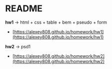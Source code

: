 # README

**hw1** -> html + css + table + bem + pseudo + form

- [https://alexey808.github.io/homework/hw1](https://alexey808.github.io/homework/hw1)

**hw2** -> psd1

- [https://alexey808.github.io/homework/hw2](https://alexey808.github.io/homework/hw2)